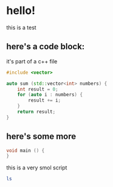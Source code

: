# hello!

this is a test

## here's a code block:
it's part of a c++ file

```c++ filename="actual.cc", name="sum"
#include <vector>

auto sum (std::vector<int> numbers) {
	int result = 0;
	for (auto i : numbers) {
		result += i;
	}
	return result;
}
```

## here's some more

```c++ filename="actual.cc", name="main", chmod=755
void main () {
}
```


this is a very smol script 

```sh filename="actual.sh", shebang="/bin/sh"
ls
```
